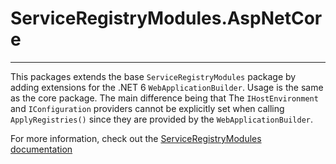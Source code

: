 # ServiceRegistryModules.AspNetCore
---
This packages extends the base `ServiceRegistryModules` package by adding extensions for the .NET 6 `WebApplicationBuilder`.
Usage is the same as the core package. The main difference being that The `IHostEnvironment` and `IConfiguration`
providers cannot be explicitly set when calling `ApplyRegistries()` since they are provided by the `WebApplicationBuilder`.

For more information, check out the [ServiceRegistryModules documentation](https://github.com/starx207/ServiceRegistryModules/blob/master/README.md#serviceregistrymodules)